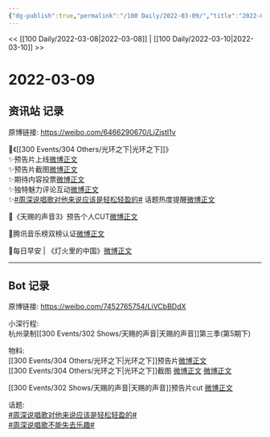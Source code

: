 ```yaml
---
{"dg-publish":true,"permalink":"/100 Daily/2022-03-09/","title":"2022-03-09","created":"2022-11-09T16:26:26.000+08:00","updated":"2023-01-09T19:21:36.547+08:00"}
---
```



<< [[100 Daily/2022-03-08\|2022-03-08]] | [[100 Daily/2022-03-10\|2022-03-10]] >>

# 2022-03-09

## 资讯站 记录

原博链接: https://weibo.com/6466290670/LiZjstI1v

🌟《[[300 Events/304 Others/光环之下\|光环之下]]》  
✨预告片上线[微博正文](https://m.weibo.cn/6466290670/4745065051721785)  
✨预告片截图[微博正文](https://m.weibo.cn/6466290670/4745157541101914)  
✨期待内容投票[微博正文](https://m.weibo.cn/6466290670/4745157250910409)  
✨独特魅力评论互动[微博正文](https://m.weibo.cn/6466290670/4745157868522592)  
✨[#周深说唱歌对他来说应该是轻松轻盈的#](https://s.weibo.com/weibo?q=%23%E5%91%A8%E6%B7%B1%E8%AF%B4%E5%94%B1%E6%AD%8C%E5%AF%B9%E4%BB%96%E6%9D%A5%E8%AF%B4%E5%BA%94%E8%AF%A5%E6%98%AF%E8%BD%BB%E6%9D%BE%E8%BD%BB%E7%9B%88%E7%9A%84%23) 话题热度提醒[微博正文](https://m.weibo.cn/6466290670/4745084937438211)

🌟《天赐的声音3》预告个人CUT[微博正文](https://m.weibo.cn/6466290670/4745223819757837)

🌟腾讯音乐榜双榜认证[微博正文](https://m.weibo.cn/6466290670/4745244648413294)

🌟每日早安 | 《灯火里的中国》[微博正文](https://m.weibo.cn/6466290670/4745018436488465)

---
## Bot 记录

原博链接: https://weibo.com/7452765754/LiVCbBDdX

小深行程:  
杭州录制[[300 Events/302 Shows/天赐的声音\|天赐的声音]]第三季(第5期下)

物料:  
[[300 Events/304 Others/光环之下\|光环之下]]预告片[微博正文](https://m.weibo.cn/6524418754/4745063684901692)  
[[300 Events/304 Others/光环之下\|光环之下]]截图 [微博正文](https://m.weibo.cn/6524418754/4744746582410334) [微博正文](https://m.weibo.cn/6524418754/4745108975256118)

[[300 Events/302 Shows/天赐的声音\|天赐的声音]]预告片cut [微博正文](https://m.weibo.cn/6466290670/4745223819757837)

话题:  
[#周深说唱歌对他来说应该是轻松轻盈的#](https://s.weibo.com/weibo?q=%23%E5%91%A8%E6%B7%B1%E8%AF%B4%E5%94%B1%E6%AD%8C%E5%AF%B9%E4%BB%96%E6%9D%A5%E8%AF%B4%E5%BA%94%E8%AF%A5%E6%98%AF%E8%BD%BB%E6%9D%BE%E8%BD%BB%E7%9B%88%E7%9A%84%23)  
[#周深说唱歌不能失去乐趣#](https://s.weibo.com/weibo?q=%23%E5%91%A8%E6%B7%B1%E8%AF%B4%E5%94%B1%E6%AD%8C%E4%B8%8D%E8%83%BD%E5%A4%B1%E5%8E%BB%E4%B9%90%E8%B6%A3%23)
